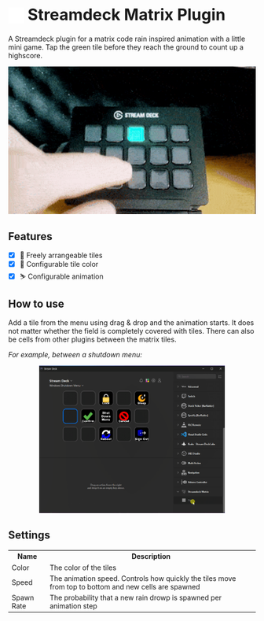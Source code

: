 <h1 style="font-size: 32px;"><img src="dude.serveny.streamdeck-matrix.sdPlugin/imgs/plugin/category-icon.png" alt="Logo" width="32" height="32" style="margin-bottom: -6px;"> Streamdeck Matrix Plugin</h1>

A Streamdeck plugin for a matrix code rain inspired animation with a little mini game. Tap the green tile before they reach the ground to count up a highscore.

<p align="center">
  <img src="assets/demo.gif" alt="Menu demo animation" height="300px">
</p>

## Features

- [x] 🗽 Freely arrangeable tiles
- [x] 🎨 Configurable tile color
- [x] ⛷️ Configurable animation

## How to use

Add a tile from the menu using drag & drop and the animation starts. It does not matter whether the field is completely covered with tiles. There can also be cells from other plugins between the matrix tiles.

_For example, between a shutdown menu:_

<p align="center">
  <img src="assets/menu-demo-animation.gif" alt="Menu demo animation" height="300px">
</p>

## Settings

<table>
  <tr><th>Name</th><th>Description</th></tr>
  <tr><td>Color</td><td>The color of the tiles</td></tr>
  <tr><td>Speed</td><td>The animation speed. Controls how quickly the tiles move from top to bottom and new cells are spawned</td></tr>
  <tr><td>Spawn Rate</td><td>The probability that a new rain drowp is spawned per animation step</td></tr>
</table>

